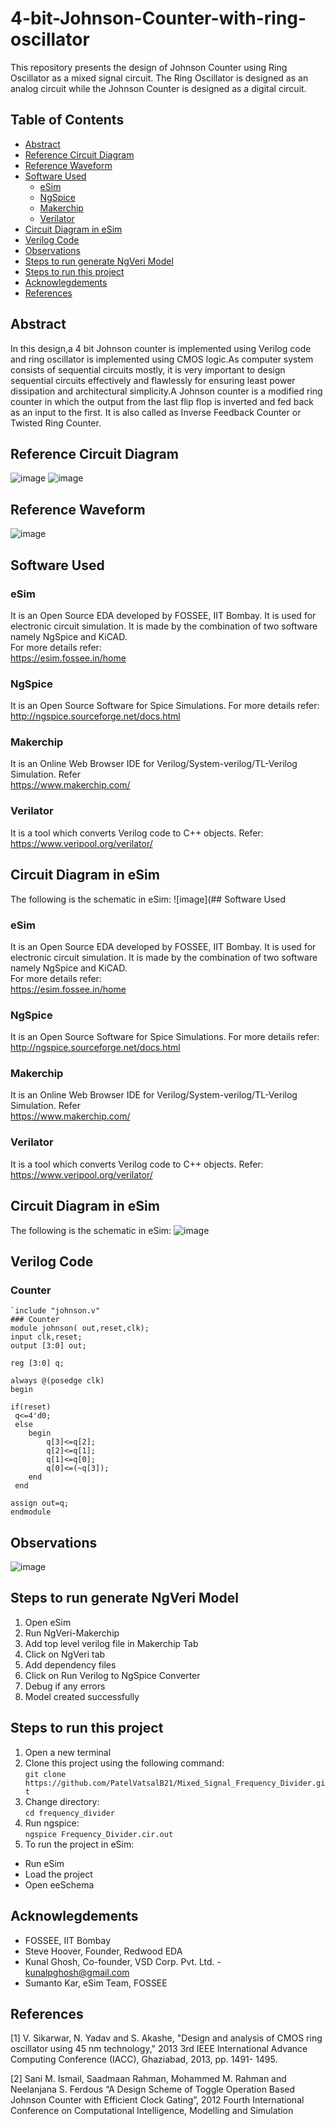 # 4-bit-Johnson-Counter-with-ring-oscillator
This repository presents the design of Johnson Counter using Ring Oscillator as a mixed signal circuit. The Ring Oscillator is designed as an analog circuit while the Johnson Counter is designed as a digital circuit.

## Table of Contents
- [Abstract](#abstract)
- [Reference Circuit Diagram](#reference-circuit-diagram)
- [Reference Waveform](#reference-waveform)
- [Software Used](#software-used)
  * [eSim](#esim)
  * [NgSpice](#ngspice)
  * [Makerchip](#makerchip)
  * [Verilator](#verilator)
- [Circuit Diagram in eSim](#circuit-diagram-in-esim)
- [Verilog Code](#verilog-code)
- [Observations](#observations)
- [Steps to run generate NgVeri Model](#steps-to-run-generate-ngveri-model)
- [Steps to run this project](#steps-to-run-this-project)
- [Acknowlegdements](#acknowlegdements)
- [References](#references)

## Abstract
In this design,a 4 bit Johnson counter is implemented using Verilog code and ring oscillator is implemented using CMOS logic.As computer system consists of sequential circuits mostly, it is very important to design sequential circuits effectively and flawlessly for ensuring least power dissipation and architectural simplicity.A Johnson counter is a modified ring counter in which the output from the last flip flop is inverted and fed back as an input to the first. It is also called as Inverse Feedback Counter or Twisted Ring Counter.

## Reference Circuit Diagram
![image](https://github.com/Ganapathi28/4-bit-Johnson-Counter-with-ring-oscillator/blob/main/Reference%20Diagram/CMOS%20Ring%20oscillator.png)
![image](https://github.com/Ganapathi28/4-bit-Johnson-Counter-with-ring-oscillator/blob/main/Reference%20Diagram/Johnson%20counter.png)
## Reference Waveform
![image](https://github.com/Ganapathi28/4-bit-Johnson-Counter-with-ring-oscillator/blob/main/Reference%20Diagram/Output%20Graph.jpg)

## Software Used
### eSim
It is an Open Source EDA developed by FOSSEE, IIT Bombay. It is used for electronic circuit simulation. It is made by the combination of two software namely NgSpice and KiCAD.
</br>
For more details refer:
</br>
https://esim.fossee.in/home
### NgSpice
It is an Open Source Software for Spice Simulations. For more details refer:
</br>
http://ngspice.sourceforge.net/docs.html
### Makerchip
It is an Online Web Browser IDE for Verilog/System-verilog/TL-Verilog Simulation. Refer
</br> https://www.makerchip.com/
### Verilator
It is a tool which converts Verilog code to C++ objects. Refer:
https://www.veripool.org/verilator/

## Circuit Diagram in eSim
The following is the schematic in eSim:
![image](## Software Used
### eSim
It is an Open Source EDA developed by FOSSEE, IIT Bombay. It is used for electronic circuit simulation. It is made by the combination of two software namely NgSpice and KiCAD.
</br>
For more details refer:
</br>
https://esim.fossee.in/home
### NgSpice
It is an Open Source Software for Spice Simulations. For more details refer:
</br>
http://ngspice.sourceforge.net/docs.html
### Makerchip
It is an Online Web Browser IDE for Verilog/System-verilog/TL-Verilog Simulation. Refer
</br> https://www.makerchip.com/
### Verilator
It is a tool which converts Verilog code to C++ objects. Refer:
https://www.veripool.org/verilator/

## Circuit Diagram in eSim
The following is the schematic in eSim:
![image](https://github.com/Ganapathi28/4-bit-Johnson-Counter-with-ring-oscillator/blob/main/Simulation%20Results/circuitdiagram.jpg)

## Verilog Code
### Counter

```
`include "johnson.v"
### Counter
module johnson( out,reset,clk);
input clk,reset;
output [3:0] out;
 
reg [3:0] q;
 
always @(posedge clk)
begin
 
if(reset)
 q<=4'd0;
 else
 	begin 
 		q[3]<=q[2];
  		q[2]<=q[1];
  		q[1]<=q[0];
   		q[0]<=(~q[3]);
 	end
 end
 
assign out=q;  
endmodule
```
## Observations
![image](https://github.com/Ganapathi28/4-bit-Johnson-Counter-with-ring-oscillator/blob/main/Simulation%20Results/Final%20Output.jpg)

## Steps to run generate NgVeri Model
1. Open eSim
2. Run NgVeri-Makerchip 
3. Add top level verilog file in Makerchip Tab
4. Click on NgVeri tab
5. Add dependency files
6. Click on Run Verilog to NgSpice Converter
7. Debug if any errors
8. Model created successfully

## Steps to run this project
1. Open a new terminal
2. Clone this project using the following command:</br>
```git clone https://github.com/PatelVatsalB21/Mixed_Signal_Frequency_Divider.git ```</br>
3. Change directory:</br>
```cd frequency_divider```</br>
4. Run ngspice:</br>
```ngspice Frequency_Divider.cir.out```</br>
5. To run the project in eSim:

  - Run eSim</br>
  - Load the project</br>
  - Open eeSchema</br>

## Acknowlegdements
- FOSSEE, IIT Bombay
- Steve Hoover, Founder, Redwood EDA
- Kunal Ghosh, Co-founder, VSD Corp. Pvt. Ltd. - kunalpghosh@gmail.com
- Sumanto Kar, eSim Team, FOSSEE

## References
[1] V. Sikarwar, N. Yadav and S. Akashe, "Design and analysis of CMOS ring oscillator using 45 nm technology," 2013 3rd IEEE International Advance Computing Conference (IACC), Ghaziabad, 2013, pp. 1491- 1495.

[2] Sani M. Ismail, Saadmaan Rahman, Mohammed M. Rahman and Neelanjana S. Ferdous
“A Design Scheme of Toggle Operation Based Johnson Counter with Efficient Clock Gating”, 2012 Fourth International Conference on Computational Intelligence, Modelling and Simulation 
 


